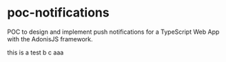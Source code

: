 # poc-notifications
POC to design and implement push notifications for a TypeScript Web App with the AdonisJS framework.

this is a test
b
c
aaa
